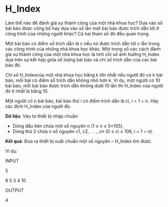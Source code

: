 # H_Index

Làm thế nào để đánh giá sự thành công của một nhà khoa học?  Dựa vào số bài báo được công bố hay dựa vào số lần một bài báo được trích dẫn tới ở công trình của những người khác? Cả hai tham số đó đều quan trọng.

Một bài báo có điểm số trích dẫn là c nếu nó được trích dẫn tới c lần trong các công trình của những nhà khoa học khác. Một trong số các cách đánh giá sự thành công của một nhà khoa học là tính chỉ số ảnh hưởng H_Index dựa trên sự kết hợp giữa số lượng bài báo và chỉ số trích dẫn của các bài báo đó.

Chỉ số H_Indexcủa một nhà khoa học bằng k lớn nhất nếu người đó có k bài báo, mỗi bài có điểm số trích dẫn không nhỏ hơn k. Ví dụ, một người có 10 bài báo, mỗi bài báo được trích dẫn không dưới 10 lần thì H_Index của người đó ít nhất là bằng 10.

Một người có n bài báo, bài báo thứ i có điểm trích dẫn là ci, i = 1 ÷ n. Hãy xác định H_Index của người đó.

**Dữ liệu**: Vào từ thiết bị nhập chuẩn:

* Dòng đầu tiên chứa một số nguyên n (1 ≤ n ≤ 5×105),
* Dòng thứ 2 chứa n số nguyên c1, c2, . . ., cn (0 ≤ ci ≤ 106, i = 1 ÷ n).

**Kết quả**: Đưa ra thiết bị xuất chuẩn một số nguyên – H_Index tìm được.

Ví dụ:

INPUT

5

8 5 3 4 10

OUTPUT

4
